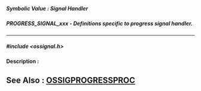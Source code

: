 ##### Symbolic Value : Signal Handler
##### PROGRESS_SIGNAL_xxx - Definitions specific to progress signal handler.
---
##### #include <ossignal.h>
**Description :**

**See Also :**
[OSSIGPROGRESSPROC](D:/md_files/OSSIGPROGRESSPROC.md)
---
